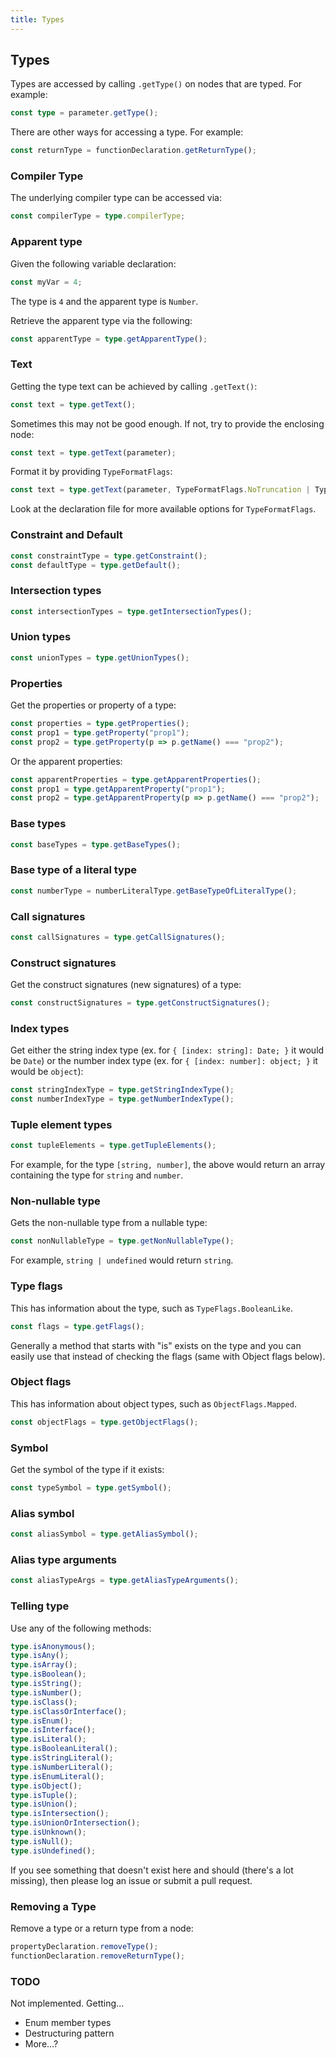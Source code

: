 ```yaml
---
title: Types
---
```


## Types

Types are accessed by calling `.getType()` on nodes that are typed. For example:

```ts
const type = parameter.getType();
```

There are other ways for accessing a type. For example:

```ts
const returnType = functionDeclaration.getReturnType();
```

### Compiler Type

The underlying compiler type can be accessed via:

```ts
const compilerType = type.compilerType;
```

### Apparent type

Given the following variable declaration:

```ts
const myVar = 4;
```

The type is `4` and the apparent type is `Number`.

Retrieve the apparent type via the following:

```ts
const apparentType = type.getApparentType();
```

### Text

Getting the type text can be achieved by calling `.getText()`:

```ts
const text = type.getText();
```

Sometimes this may not be good enough. If not, try to provide the enclosing node:

```ts
const text = type.getText(parameter);
```

Format it by providing `TypeFormatFlags`:

```ts
const text = type.getText(parameter, TypeFormatFlags.NoTruncation | TypeFormatFlags.WriteArrayAsGenericType);
```

Look at the declaration file for more available options for `TypeFormatFlags`.

### Constraint and Default

```ts
const constraintType = type.getConstraint();
const defaultType = type.getDefault();
```

### Intersection types

```ts
const intersectionTypes = type.getIntersectionTypes();
```

### Union types

```ts
const unionTypes = type.getUnionTypes();
```

### Properties

Get the properties or property of a type:

```ts
const properties = type.getProperties();
const prop1 = type.getProperty("prop1");
const prop2 = type.getProperty(p => p.getName() === "prop2");
```

Or the apparent properties:

```ts
const apparentProperties = type.getApparentProperties();
const prop1 = type.getApparentProperty("prop1");
const prop2 = type.getApparentProperty(p => p.getName() === "prop2");
```

### Base types

```ts
const baseTypes = type.getBaseTypes();
```

### Base type of a literal type

```ts setup: let numberLiteralType: Type;
const numberType = numberLiteralType.getBaseTypeOfLiteralType();
```

### Call signatures

```ts
const callSignatures = type.getCallSignatures();
```

### Construct signatures

Get the construct signatures (new signatures) of a type:

```ts
const constructSignatures = type.getConstructSignatures();
```

### Index types

Get either the string index type (ex. for `{ [index: string]: Date; }` it would be `Date`)
or the number index type (ex. for `{ [index: number]: object; }` it would be `object`):

```ts
const stringIndexType = type.getStringIndexType();
const numberIndexType = type.getNumberIndexType();
```

### Tuple element types

```ts
const tupleElements = type.getTupleElements();
```

For example, for the type `[string, number]`, the above would return an array containing the type for `string` and `number`.

### Non-nullable type

Gets the non-nullable type from a nullable type:

```ts
const nonNullableType = type.getNonNullableType();
```

For example, `string | undefined` would return `string`.

### Type flags

This has information about the type, such as `TypeFlags.BooleanLike`.

```ts
const flags = type.getFlags();
```

Generally a method that starts with "is" exists on the type and you can easily use that instead of checking the flags (same with Object flags below).

### Object flags

This has information about object types, such as `ObjectFlags.Mapped`.

```ts
const objectFlags = type.getObjectFlags();
```

### Symbol

Get the symbol of the type if it exists:

```ts
const typeSymbol = type.getSymbol();
```

### Alias symbol

```ts
const aliasSymbol = type.getAliasSymbol();
```

### Alias type arguments

```ts
const aliasTypeArgs = type.getAliasTypeArguments();
```

### Telling type

Use any of the following methods:

```ts
type.isAnonymous();
type.isAny();
type.isArray();
type.isBoolean();
type.isString();
type.isNumber();
type.isClass();
type.isClassOrInterface();
type.isEnum();
type.isInterface();
type.isLiteral();
type.isBooleanLiteral();
type.isStringLiteral();
type.isNumberLiteral();
type.isEnumLiteral();
type.isObject();
type.isTuple();
type.isUnion();
type.isIntersection();
type.isUnionOrIntersection();
type.isUnknown();
type.isNull();
type.isUndefined();
```

If you see something that doesn't exist here and should (there's a lot missing), then please log an issue or submit a pull request.

### Removing a Type

Remove a type or a return type from a node:

```ts
propertyDeclaration.removeType();
functionDeclaration.removeReturnType();
```

### TODO

Not implemented. Getting...

- Enum member types
- Destructuring pattern
- More...?
